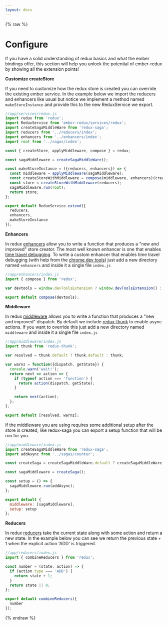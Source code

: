 ```yaml
---
layout: docs
---
```


{% raw %}

# Configure

If you have a solid understanding of redux basics and what the ember bindings offer, this section will help you unlock the potential of ember-redux by showing all the extension points!

**Customize createStore**

If you need to customize how the redux store is created you can override the existing ember service. In the example below we import the reducers and enhancers like usual but notice we implement a method named `makeStoreInstance` and provide this to the new ReduxService we export.

```js
//app/services/redux.js
import redux from 'redux';
import ReduxService from 'ember-redux/services/redux';
import createSagaMiddleWare from 'redux-saga';
import reducers from '../reducers/index';
import enhancers from '../enhancers/index';
import root from '../sagas/index';

const { createStore, applyMiddleware, compose } = redux;

const sagaMiddleware = createSagaMiddleWare();

const makeStoreInstance = ({reducers, enhancers}) => {
  const middleware = applyMiddleware(sagaMiddleware);
  const createStoreWithMiddleware = compose(middleware, enhancers)(createStore);
  const store = createStoreWithMiddleware(reducers);
  sagaMiddleware.run(root);
  return store;
};

export default ReduxService.extend({
  reducers,
  enhancers,
  makeStoreInstance
});
```

**Enhancers**

In redux [enhancers][] allow you to write a function that produces a "new and improved" store creator. The most well known enhancer is one that enables [time travel debugging][]. To write a custom enhancer that enables time travel debugging (with help from the [chrome dev tools][]) just add a new directory named `enhancers` and inside it a single file `index.js`

```js
//app/enhancers/index.js
import { compose } from 'redux';

var devtools = window.devToolsExtension ? window.devToolsExtension() : f => f;

export default compose(devtools);
```

**Middleware**

In redux [middleware][] allows you to write a function that produces a "new and improved" dispatch. By default we include [redux-thunk][] to enable async actions. If you want to override this just add a new directory named `middleware` and inside it a single file `index.js`

```js
//app/middleware/index.js
import thunk from 'redux-thunk';

var resolved = thunk.default ? thunk.default : thunk;

var warnz = function({dispatch, getState}) {
  console.warn('wait!');
  return next => action => {
    if (typeof action === 'function') {
      return action(dispatch, getState);
    }

    return next(action);
  };
};

export default [resolved, warnz];
```

If the middleware you are using requires some additional setup after the store is created, like redux-saga you can export a setup function that will be run for you.

```js
//app/middleware/index.js
import createSagaMiddleWare from 'redux-saga';
import addAsync from '../sagas/counter';

const createSaga = createSagaMiddleWare.default ? createSagaMiddleWare.default : createSagaMiddleWare;

const sagaMiddleware = createSaga();

const setup = () => {
  sagaMiddleware.run(addAsync);
};

export default {
  middleware: [sagaMiddleware],
  setup: setup
};
```

**Reducers**

In redux [reducers][] take the current state along with some action and return a new state. In the example below you can see we return the previous state + 1 when the explicit action 'ADD' is triggered.

```js
//app/reducers/index.js
import { combineReducers } from 'redux';

const number = (state, action) => {
  if (action.type === 'ADD') {
    return state + 1;
  }
  return state || 0;
};

export default combineReducers({
  number
});
```

[chrome dev tools]: https://chrome.google.com/webstore/detail/redux-devtools/lmhkpmbekcpmknklioeibfkpmmfibljd?hl=en
[time travel debugging]: https://www.youtube.com/watch?v=xsSnOQynTHs
[enhancers]: https://github.com/reactjs/redux/blob/master/docs/Glossary.md#store-enhancer
[middleware]: https://github.com/reactjs/redux/blob/master/docs/Glossary.md#middleware
[reducers]: https://github.com/reactjs/redux/blob/master/docs/Glossary.md#reducer
[redux-thunk]: https://github.com/gaearon/redux-thunk

{% endraw %}
